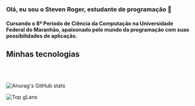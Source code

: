 ### Olá, eu sou o Steven Roger, estudante de programação 👋

#### Cursando o 8º Período de Ciência da Computação na Universidade Federal do Maranhão, apaixonado pelo mundo da programação com suas possibilidades de aplicação.
## Minhas tecnologias 
<div>
  <img aling = 'center' alt='' src="https://img.shields.io/badge/Python-3776AB?style=for-the-badge&logo=python&logoColor=white">
  <img aling = 'center' alt='' src="https://img.shields.io/badge/React-20232A?style=for-the-badge&logo=react&logoColor=61DAFB">
  <img aling = 'center' alt='' src="https://img.shields.io/badge/React_Native-20232A?style=for-the-badge&logo=react&logoColor=61DAFB">
  <img aling = 'center' alt='' src="https://img.shields.io/badge/JavaScript-323330?style=for-the-badge&logo=javascript&logoColor=F7DF1E ">
  <img aling = 'center' alt='' src="https://img.shields.io/badge/TypeScript-20232A?style=for-the-badge&logo=typescript&logoColor=3776AB">
  <img aling = 'center' alt='' src=" ">

</div>
<br/>

![Anurag's GitHub stats](https://github-readme-stats.vercel.app/api?username=W3StevenR&show_icons=true&theme=radical)

![Top gLans](https://github-readme-stats.vercel.app/api/top-langs/?username=W3StevenR&theme=radical&layout=compact)
